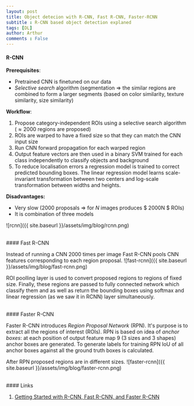 ```yaml
---
layout: post
title: Object detecion with R-CNN, Fast R-CNN, Faster-RCNN
subtitle : R-CNN based object detection explaned
tags: [DL]
author: Arthur
comments : False
---
```


#### R-CNN

**Prerequisites**:

- Pretrained CNN is finetuned on our data
- _Selective search_ algorithm (segmentation $\Rightarrow$ the similar regions are combined to form a larger segments (based on color similarity, texture similarity, size similarity)

**Workflow**:

1. Propose category-independent ROIs using a selective search algorithm ($\approx2000$ regions are proposed)
2. ROIs are warped to have a fixed size so that they can match the CNN input size
3. Run CNN forward propagation for each warped region
4. Output feature vectors are then used in a binary SVM trained for each class independently to classify objects and background
5. To reduce localisation errors a regression model is trained to correct predicted bounding boxes.
The linear regression model learns scale-invariant transformation between two centers and log-scale transformation between widths and heights.

**Disadvantages:**

- Very slow ($2000$ proposals $\Rightarrow$ for $N$ images produces $ 2000N $ ROIs)
- It is combination of three models

![rcnn]({{ site.baseurl }}/assets/img/blog/rcnn.png)

<br>
#### Fast R-CNN

Instead of running a CNN 2000 times per image Fast R-CNN pools CNN features corresponding to each region proposal.
![fast-rcnn]({{ site.baseurl }}/assets/img/blog/fast-rcnn.png)

ROI poolling layer is used to convert proposed regions to regions of fixed size.
Finally, these regions are passed to fully connected network which classify them and as well as return the bounding boxes
using softmax and linear regression (as we saw it in RCNN) layer simultaneously.

<br>
#### Faster R-CNN

Faster R-CNN introduces _Region Proposal Network_ (RPN).
It's purpose is to extract all the regions of interest (ROIs).
RPN is based on idea of _anchor boxes_: at each position of output feature map 9 (3 sizes and 3 shapes) 
anchor boxes are generated. To generate labels
for training RPN IoU of all anchor boxes against all the ground truth boxes is calculated.

After RPN proposed regions are in different sizes. 
![faster-rcnn]({{ site.baseurl }}/assets/img/blog/faster-rcnn.png)




<br>
#### Links

1. [Getting Started with R-CNN, Fast R-CNN, and Faster R-CNN](https://www.mathworks.com/help/vision/ug/getting-started-with-r-cnn-fast-r-cnn-and-faster-r-cnn.html)